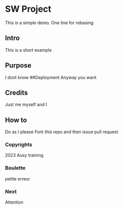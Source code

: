 # SW Project
This is a simple demo.
One line for rebasing
## Intro
This is a short example
## Purpose
I dont know
##Deployment
Anyway you want
## Credits
Just me myself and I
## How to
Do as I please
Fork this repo and then issue pull request
### Copyrights
2023 Ausy training
### Boulette
petite erreur
### Next
Attention